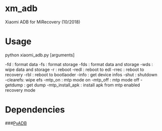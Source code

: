 # xm_adb
Xiaomi ADB for MiRecovery (10/2018)

# Usage
python xiaomi_adb.py [arguments]

-fd      : format data
-fs      : format storage
-fds     : format data and storage
-wds     : wipe data and storage
-r       : reboot
-redl    : reboot to edl
-rrec    : reboot to recovery
-rbl     : reboot to bootlaoder
-info    : get device infos
-shut    : shutdown
-clearefs: wipe efs
-mtp_on  : mtp mode on
-mtp_off : mtp mode off
-getdump : get dump
-mtp_install_apk : install apk from mtp enabled recovery mode

# Dependencies
###[PyADB](https://github.com/cybojenix/PyAdb/)